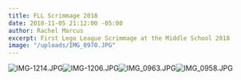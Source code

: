 ```yaml
---
title: FLL Scrimmage 2018
date: 2018-11-05 21:12:00 -05:00
author: Rachel Marcus
excerpt: First Lego League Scrimmage at the Middle School 2018
image: "/uploads/IMG_0970.JPG"
---
```


![IMG-1214.JPG](/uploads/IMG-1214.JPG)![IMG-1206.JPG](/uploads/IMG-1206.JPG)![IMG_0963.JPG](/uploads/IMG_0963.JPG)![IMG_0958.JPG](/uploads/IMG_0958.JPG)